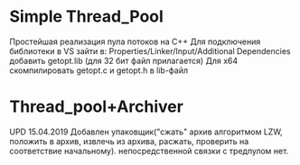 # Simple Thread_Pool
Простейшая реализация пула потоков на C++
Для подключения библиотеки в VS зайти в: Properties/Linker/Input/Additional Dependencies добавить getopt.lib (для 32 бит файл прилагается)
Для x64 скомпилировать getopt.c и getopt.h в lib-файл

# Thread_pool+Archiver
UPD 15.04.2019 Добавлен упаковщик("сжать" архив алгоритмом LZW, положить в архив, извлечь из архива, расжать, проверить на соответствие начальному). непосредственной связки с тредпулом нет. 





